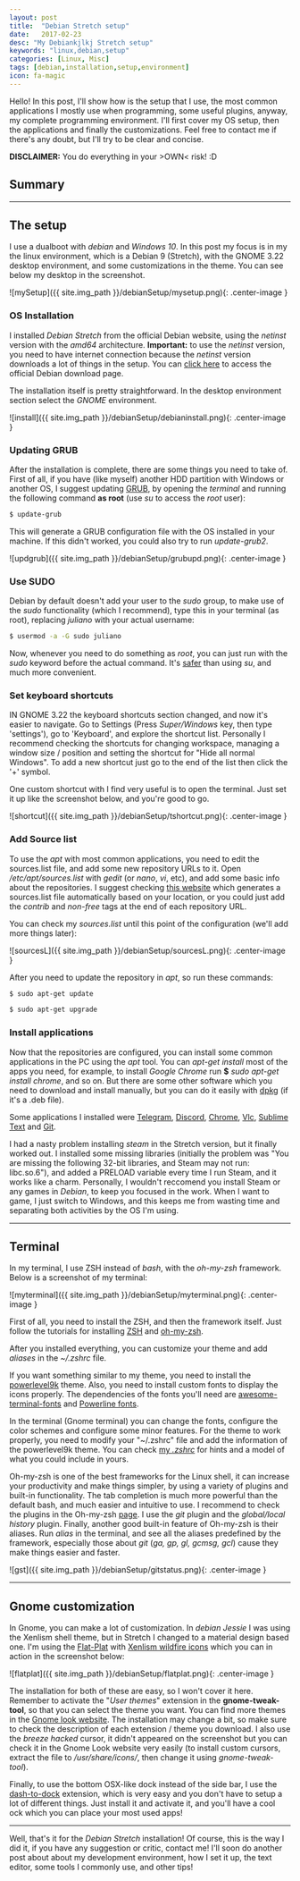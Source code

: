```yaml
---
layout: post
title:  "Debian Stretch setup"
date:   2017-02-23
desc: "My Debiankjlkj Stretch setup"
keywords: "linux,debian,setup"
categories: [Linux, Misc]
tags: [debian,installation,setup,environment]
icon: fa-magic
---
```


Hello! In this post, I'll show how is the setup that I use, the most common applications I mostly use when programming, some useful plugins, anyway, my complete programming environment. I'll first cover my OS setup, then the applications and finally the customizations. Feel free to contact me if there's any doubt, but I'll try to be clear and concise.

**DISCLAIMER:** You do everything in your >OWN< risk! :D

## Summary
---


## The setup
I use a dualboot with *debian* and *Windows 10*. In this post my focus is in my the linux environment, which is a Debian 9 (Stretch), with the GNOME 3.22 desktop environment, and some customizations in the theme. You can see below my desktop in the screenshot.

![mySetup]({{ site.img_path }}/debianSetup/mysetup.png){: .center-image }

### **OS Installation**

I installed *Debian Stretch* from the official Debian website, using the *netinst* version with the *amd64* architecture. **Important:** to use the *netinst* version, you need to have internet connection because the *netinst* version downloads a lot of things in the setup. You can [click here](https://www.debian.org/devel/debian-installer/index.en.html) to access the official Debian download page.

The installation itself is pretty straightforward. In the desktop environment section select the *GNOME* environment.

![install]({{ site.img_path }}/debianSetup/debianinstall.png){: .center-image }


### **Updating GRUB**

After the installation is complete, there are some things you need to take of. First of all, if you have (like myself) another HDD partition with Windows or another OS, I suggest updating [GRUB](http://www.golinuxhub.com/2014/03/what-is-grub-boot-loader.html), by opening the *terminal* and running the following command **as root** (use *su* to access the *root* user):
~~~bash
$ update-grub
~~~
This will generate a GRUB configuration file with the OS installed in your machine. If this didn't worked, you could also try to run *update-grub2*.

![updgrub]({{ site.img_path }}/debianSetup/grubupd.png){: .center-image }

### **Use SUDO**

Debian by default doesn't add your user to the *sudo* group, to make use of the *sudo* functionality (which I recommend), type this in your terminal (as root), replacing *juliano* with your actual username:
~~~bash
$ usermod -a -G sudo juliano
~~~
Now, whenever you need to do something as *root*, you can just run with the *sudo* keyword before the actual command. It's [safer](http://askubuntu.com/questions/135428/what-are-the-benefits-of-sudo-over-su/135429) than using *su*, and much more convenient.

### **Set keyboard shortcuts**

IN GNOME 3.22 the keyboard shortcuts section changed, and now it's easier to navigate. Go to Settings (Press *Super/Windows* key, then type 'settings'), go to 'Keyboard', and explore the shortcut list. Personally I recommend checking the shortcuts for changing workspace, managing a window size / position and setting the shortcut for "Hide all normal Windows". To add a new shortcut just go to the end of the list then click the '+' symbol.

One custom shortcut with I find very useful is to open the terminal. Just set it up like the screenshot below, and you're good to go.

![shortcut]({{ site.img_path }}/debianSetup/tshortcut.png){: .center-image }

### **Add Source list**

To use the *apt* with most common applications, you need to edit the sources.list file, and add some new repository URLs to it. Open */etc/apt/sources.list* with *gedit* (or *nano*, *vi*, etc), and add some basic info about the repositories. I suggest checking [this website](https://debgen.simplylinux.ch/) which generates a sources.list file automatically based on your location, or you could just add the *contrib* and *non-free* tags at the end of each repository URL.

You can check my *sources.list* until this point of the configuration (we'll add more things later):

![sourcesL]({{ site.img_path }}/debianSetup/sourcesL.png){: .center-image }

After you need to update the repository in *apt*, so run these commands:
~~~bash
$ sudo apt-get update

$ sudo apt-get upgrade
~~~

### **Install applications**

Now that the repositories are configured, you can install some common applications in the PC using the *apt* tool. You can *apt-get install* most of the apps you need, for example, to install *Google Chrome* run **$** *sudo apt-get install chrome*, and so on. But there are some other software which you need to download and install manually, but you can do it easily with [dpkg](http://askubuntu.com/questions/40779/how-do-i-install-a-deb-file-via-the-command-line) (if it's a .deb file).

Some applications I installed were [Telegram](https://telegram.org/), [Discord](https://discordapp.com/), [Chrome](https://www.google.com/chrome/browser/desktop/index.html), [Vlc](http://www.videolan.org/vlc/index.html), [Sublime Text](https://www.sublimetext.com/3) and [Git](https://git-scm.com/).

I had a nasty problem installing *steam* in the Stretch version, but it finally worked out. I installed some missing libraries (initially the problem was "You are missing the following 32-bit libraries, and Steam may not run: libc.so.6"), and added a PRELOAD variable every time I run Steam, and it works like a charm. Personally, I wouldn't reccomend you install Steam or any games in *Debian*, to keep you focused in the work. When I want to game, I just switch to Windows, and this keeps me from wasting time and separating both activities by the OS I'm using.

---

## Terminal

In my terminal, I use ZSH instead of *bash*, with the *oh-my-zsh* framework. Below is a screenshot of my terminal:

![myterminal]({{ site.img_path }}/debianSetup/myterminal.png){: .center-image }

First of all, you need to install the ZSH, and then the framework itself. Just follow the tutorials for installing [ZSH](https://github.com/robbyrussell/oh-my-zsh/wiki/Installing-ZSH) and [oh-my-zsh](https://github.com/robbyrussell/oh-my-zsh).

After you installed everything, you can customize your theme and add *aliases* in the *~/.zshrc* file.

If you want something similar to my theme, you need to install the [powerlevel9k](https://github.com/bhilburn/powerlevel9k) theme. Also, you need to install custom fonts to display the icons properly. The dependencies of the fonts you'll need are [awesome-terminal-fonts](https://github.com/gabrielelana/awesome-terminal-fonts) and [Powerline fonts](https://github.com/powerline/fonts).

In the terminal (Gnome terminal) you can change the fonts, configure the color schemes and configure some minor features. For the theme to work properly, you need to modify your "~/.zshrc" file and add the information of the powerlevel9k theme. You can check [my *.zshrc*](https://github.com/robotenique/RandomAccessMemory/blob/master/infofiles/.zshrc) for hints and a model of what you could include in yours.


Oh-my-zsh is one of the best frameworks for the Linux shell, it can increase your productivity and make things simpler, by using a variety of plugins and built-in functionality. The tab completion is much more powerful than the default bash, and much easier and intuitive to use. I recommend to check the plugins in the Oh-my-zsh [page](https://github.com/robbyrussell/oh-my-zsh/wiki/Plugins). I use the *git* plugin and the *global/local history* plugin. Finally, another good built-in feature of Oh-my-zsh is their aliases. Run *alias* in the terminal, and see all the aliases predefined by the framework, especially those about *git* (*ga, gp, gl, gcmsg, gcl*) cause they make things easier and faster.

![gst]({{ site.img_path }}/debianSetup/gitstatus.png){: .center-image }

---

## Gnome customization

In Gnome, you can make a lot of customization. In *debian Jessie* I was using the Xenlism shell theme, but in Stretch I changed to a material design based one. I'm using the [Flat-Plat](https://github.com/nana-4/Flat-Plat) with [Xenlism wildfire icons](http://xenlism.github.io/wildfire/) which you can in action in the screenshot below:

![flatplat]({{ site.img_path }}/debianSetup/flatplat.png){: .center-image }

The installation for both of these are easy, so I won't cover it here. Remember to activate the "*User themes*" extension in the **gnome-tweak-tool**, so that you can select the theme you want. You can find more themes in the [Gnome look website](https://www.gnome-look.org/). The installation may change a bit, so make sure to check the description of each extension / theme you download. I also use the *breeze hacked* cursor, it didn't appeared on the screenshot but you can check it in the Gnome Look website very easily (to install custom cursors, extract the file to */usr/share/icons/*, then change it using *gnome-tweak-tool*).

Finally, to use the bottom OSX-like dock instead of the side bar, I use the [dash-to-dock](https://extensions.gnome.org/extension/307/dash-to-dock/) extension, which is very easy and you don't have to setup a lot of different things. Just install it and activate it, and you'll have a cool ock which you can place your most used apps!


---

Well, that's it for the *Debian Stretch* installation! Of course, this is the way I did it, if you have any suggestion or critic, contact me! I'll soon do another post about about my development environment, how I set it up, the text editor, some tools I commonly use, and other tips!

